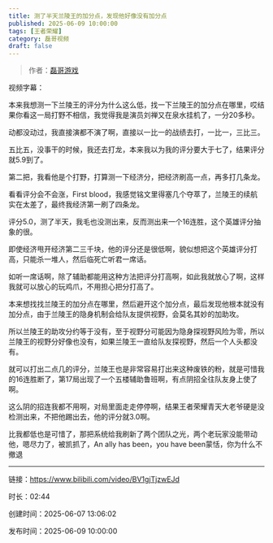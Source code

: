 ```yaml
---
title: 测了半天兰陵王的加分点，发现他好像没有加分点
published: 2025-06-09 10:00:00
tags: [王者荣耀]
category: 磊哥视频
draft: false
---
```



> 作者：[磊哥游戏](https://space.bilibili.com/268941858)

视频字幕：

本来我想测一下兰陵王的评分为什么这么低，找一下兰陵王的加分点在哪里，哎结果你看这一局打野不相信，我觉得我是演员刘禅又在泉水挂机了，一分20多秒。

动都没动过，我直接演都不演了啊，直接以一比一的战绩去打，一比一，三比三。

五比五，没事干的时候，我还去打龙，本来我以为我的评分要大于七了，结果评分就5.9到了。

第二把，我看他是个打野，打算测一下经济分，把经济刷高一点，再多打几条龙。

看看评分会不会涨，First blood，我感觉铭文里得塞几个夺萃了，兰陵王的续航实在太差了，最终我经济第一刷了四条龙。

评分5.0，测了半天，我毛也没测出来，反而测出来一个16连胜，这个英雄评分抽象的很。

即使经济甩开经济第二三千块，他的评分还是很低啊，貌似想把这个英雄评分打高，只能杀一堆人，然后临死亡听君一席话。

如听一席话啊，除了辅助都能用这种方法把评分打高啊，如此我就放心了啊，这样我就可以放心的玩鸡爪，不用担心把分打高了。

本来想找找兰陵王的加分点在哪里，然后避开这个加分点，最后发现他根本就没有加分点，由于兰陵王的隐身机制会给队友提供视野，会莫名其妙的加助攻。

所以兰陵王的助攻分约等于没有，至于视野分可能因为隐身探视野风险为零，所以兰陵王的视野分好像也没有，如果兰陵王一直给队友探视野，然后一个人头都没有。

就可以打出二点几的评分，兰陵王也是非常容易打出来这种废铁的粉，就是可惜我的16连胜断了，第17局出现了一个五楼辅助鲁班啊，有点阴招全往队友身上使了啊。

这么阴的招连我都不用啊，对局里面走走停停啊，结果王者荣耀青天大老爷硬是没检测出来，不把他踢出去，他的评分就3.0啊。

比我都低也是可惜了，那把系统给我刷新了两个团队之光，两个老玩家没能带动他，嗯尽力了，被凯抓了，An ally has been，you have been蒙恬，你为什么不撤退

---

链接：https://www.bilibili.com/video/BV1gjTjzwEJd

时长：02:44

创建时间：2025-06-07 13:06:02

发布时间：2025-06-09 10:00:00
